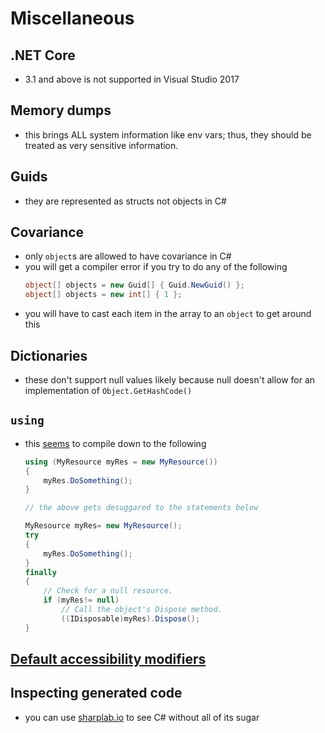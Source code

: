 # Miscellaneous

## .NET Core
- 3.1 and above is not supported in Visual Studio 2017

## Memory dumps
- this brings ALL system information like env vars; thus, they should be treated as very sensitive information.

## Guids
- they are represented as structs not objects in C#

## Covariance
- only `object`s are allowed to have covariance in C#
- you will get a compiler error if you try to do any of the following
    ```cs
    object[] objects = new Guid[] { Guid.NewGuid() };
    object[] objects = new int[] { 1 };
    ```
- you will have to cast each item in the array to an `object` to get around this

## Dictionaries
- these don't support null values likely because null doesn't allow for an implementation of `Object.GetHashCode()`

## `using`
- this [seems](https://www.codeproject.com/Articles/6564/Understanding-the-using-statement-in-C#:~:text=The%20using%20statement%20simplifies%20the,to%20clean%20up%20the%20object.) to compile down to the following
    ```cs
    using (MyResource myRes = new MyResource())
    {
        myRes.DoSomething();
    }

    // the above gets desuggared to the statements below

    MyResource myRes= new MyResource();
    try
    {
        myRes.DoSomething();
    }
    finally
    {
        // Check for a null resource.
        if (myRes!= null)
            // Call the object's Dispose method.
            ((IDisposable)myRes).Dispose();
    }
    ```

## [Default accessibility modifiers](https://stackoverflow.com/questions/2521459/what-are-the-default-access-modifiers-in-c)

## Inspecting generated code
- you can use [sharplab.io](https://sharplab.io/) to see C# without all of its sugar